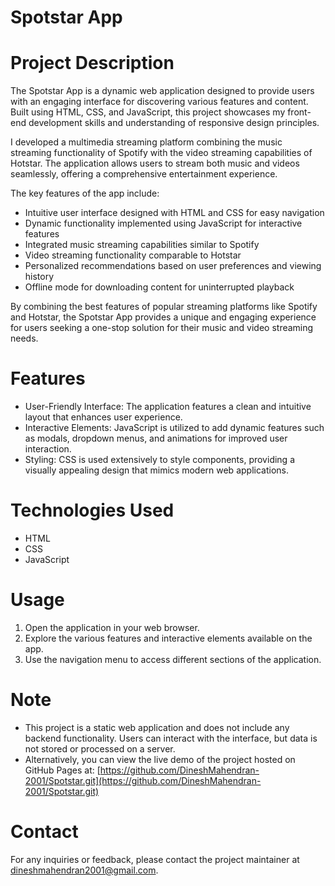 # Spotstar App

# Project Description
The Spotstar App is a dynamic web application designed to provide users with an engaging interface for discovering various features and content. Built using HTML, CSS, and JavaScript, this project showcases my front-end development skills and understanding of responsive design principles.

I developed a multimedia streaming platform combining the music streaming functionality of Spotify with the video streaming capabilities of Hotstar. The application allows users to stream both music and videos seamlessly, offering a comprehensive entertainment experience.

The key features of the app include:

- Intuitive user interface designed with HTML and CSS for easy navigation
- Dynamic functionality implemented using JavaScript for interactive features
- Integrated music streaming capabilities similar to Spotify
- Video streaming functionality comparable to Hotstar
- Personalized recommendations based on user preferences and viewing history
- Offline mode for downloading content for uninterrupted playback

By combining the best features of popular streaming platforms like Spotify and Hotstar, the Spotstar App provides a unique and engaging experience for users seeking a one-stop solution for their music and video streaming needs.

# Features
- User-Friendly Interface: The application features a clean and intuitive layout that enhances user experience.
- Interactive Elements: JavaScript is utilized to add dynamic features such as modals, dropdown menus, and animations for improved user interaction.
- Styling: CSS is used extensively to style components, providing a visually appealing design that mimics modern web applications.

# Technologies Used
- HTML
- CSS
- JavaScript

# Usage
1. Open the application in your web browser.
2. Explore the various features and interactive elements available on the app.
3. Use the navigation menu to access different sections of the application.

# Note
- This project is a static web application and does not include any backend functionality. Users can interact with the interface, but data is not stored or processed on a server.
- Alternatively, you can view the live demo of the project hosted on GitHub Pages at: 
[https://github.com/DineshMahendran-2001/Spotstar.git](https://github.com/DineshMahendran-2001/Spotstar.git)

# Contact
For any inquiries or feedback, please contact the project maintainer at [dineshmahendran2001@gmail.com](dineshmahendran2001@gmail.com).
